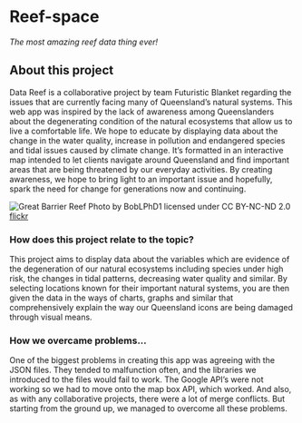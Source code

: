 # Reef-space
*The most amazing reef data thing ever!*
## About this project

Data Reef is a collaborative project by team Futuristic Blanket regarding the issues that are currently facing many of Queensland’s natural systems.
This web app was inspired by the lack of awareness among Queenslanders about the degenerating condition of the natural ecosystems that allow us to live a comfortable life.
We hope to educate by displaying data about the change in the water quality, increase in pollution and endangered species and tidal issues caused by climate change.
It’s formatted in an interactive map intended to let clients navigate around Queensland and find important areas that are being threatened by our everyday activities.
By creating awareness, we hope to bring light to an important issue and hopefully, spark the need for change for generations now and continuing.

![Great Barrier Reef](https://farm5.staticflickr.com/4312/36098187321_6592c8fb0b_k_d.jpg)
Photo by BobLPhD1 licensed under CC BY-NC-ND 2.0
[flickr](https://farm5.staticflickr.com/4312/36098187321_6592c8fb0b_k_d.jpg)
### How does this project relate to the topic?

This project aims to display data about the variables which are evidence of the degeneration of our natural ecosystems including species under high risk, the changes in tidal patterns, decreasing water quality and similar. By selecting locations known for their important natural systems, you are then given the data in the ways of charts, graphs and similar that comprehensively explain the way our Queensland icons are being damaged through visual means.

### How we overcame problems...

One of the biggest problems in creating this app was agreeing with the JSON files. They tended to malfunction often, and the libraries we introduced to the files would fail to work. The Google API’s were not working so we had to move onto the map box API, which worked. And also, as with any collaborative projects, there were a lot of merge conflicts. But starting from the ground up, we managed to overcome all these problems.
